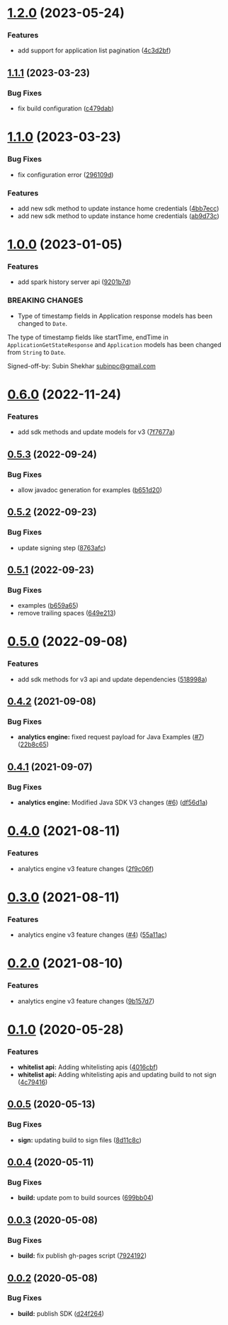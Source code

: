 # [1.2.0](https://github.com/IBM/ibm-iae-java-sdk/compare/1.1.1...1.2.0) (2023-05-24)


### Features

* add support for application list pagination ([4c3d2bf](https://github.com/IBM/ibm-iae-java-sdk/commit/4c3d2bfbad13e274351de64a7e08f771ac35a028))

## [1.1.1](https://github.com/IBM/ibm-iae-java-sdk/compare/1.1.0...1.1.1) (2023-03-23)


### Bug Fixes

* fix build configuration ([c479dab](https://github.com/IBM/ibm-iae-java-sdk/commit/c479dab821a797e7b87fdef7692ae39ed4d10e67))

# [1.1.0](https://github.com/IBM/ibm-iae-java-sdk/compare/1.0.0...1.1.0) (2023-03-23)


### Bug Fixes

* fix configuration error ([296109d](https://github.com/IBM/ibm-iae-java-sdk/commit/296109de087e598753e1dfc0d6d61543ea9f87d4))


### Features

* add new sdk method to update instance home credentials ([4bb7ecc](https://github.com/IBM/ibm-iae-java-sdk/commit/4bb7eccaf9f533fce03039632ec905967df050dd))
* add new sdk method to update instance home credentials ([ab9d73c](https://github.com/IBM/ibm-iae-java-sdk/commit/ab9d73c81516d145519168c8edd6e2e2782382e7))

# [1.0.0](https://github.com/IBM/ibm-iae-java-sdk/compare/0.6.0...1.0.0) (2023-01-05)


### Features

* add spark history server api ([9201b7d](https://github.com/IBM/ibm-iae-java-sdk/commit/9201b7da4da30c615d28e1df69e321adb1a533fc))


### BREAKING CHANGES

* Type of timestamp fields in Application response models has been changed to `Date`.

The type of timestamp fields like startTime, endTime in `ApplicationGetStateResponse` and `Application` models has been changed from `String` to `Date`.

Signed-off-by: Subin Shekhar <subinpc@gmail.com>

# [0.6.0](https://github.com/IBM/ibm-iae-java-sdk/compare/0.5.3...0.6.0) (2022-11-24)


### Features

* add sdk methods and update models for v3 ([7f7677a](https://github.com/IBM/ibm-iae-java-sdk/commit/7f7677a2ca730133893787280828e2cddff14d25))

## [0.5.3](https://github.com/IBM/ibm-iae-java-sdk/compare/0.5.2...0.5.3) (2022-09-24)


### Bug Fixes

* allow javadoc generation for examples ([b651d20](https://github.com/IBM/ibm-iae-java-sdk/commit/b651d2027df4aaf39969275d69cd88ce12ca67b0))

## [0.5.2](https://github.com/IBM/ibm-iae-java-sdk/compare/0.5.1...0.5.2) (2022-09-23)


### Bug Fixes

* update signing step ([8763afc](https://github.com/IBM/ibm-iae-java-sdk/commit/8763afcdd6d03634320e0a559a4266fd6949d792))

## [0.5.1](https://github.com/IBM/ibm-iae-java-sdk/compare/0.5.0...0.5.1) (2022-09-23)


### Bug Fixes

* examples ([b659a65](https://github.com/IBM/ibm-iae-java-sdk/commit/b659a656be3250497cabe27619b18a9a9cfb2b8a))
* remove trailing spaces ([649e213](https://github.com/IBM/ibm-iae-java-sdk/commit/649e21366bac33676f4273ca21434447d348c5ff))

# [0.5.0](https://github.com/IBM/ibm-iae-java-sdk/compare/0.4.2...0.5.0) (2022-09-08)


### Features

* add sdk methods for v3 api and update dependencies ([518998a](https://github.com/IBM/ibm-iae-java-sdk/commit/518998a3d1d5dba63a5eda0e240fef2a3173ae07))

## [0.4.2](https://github.com/IBM/ibm-iae-java-sdk/compare/0.4.1...0.4.2) (2021-09-08)


### Bug Fixes

* **analytics engine:** fixed request payload for Java Examples ([#7](https://github.com/IBM/ibm-iae-java-sdk/issues/7)) ([22b8c65](https://github.com/IBM/ibm-iae-java-sdk/commit/22b8c65f6384428d6e0eecbc339cdf0567b77879))

## [0.4.1](https://github.com/IBM/ibm-iae-java-sdk/compare/0.4.0...0.4.1) (2021-09-07)


### Bug Fixes

* **analytics engine:** Modified Java SDK V3 changes ([#6](https://github.com/IBM/ibm-iae-java-sdk/issues/6)) ([df56d1a](https://github.com/IBM/ibm-iae-java-sdk/commit/df56d1a97867e56d6678e65af32cf38b653392cf))

# [0.4.0](https://github.com/IBM/ibm-iae-java-sdk/compare/0.3.0...0.4.0) (2021-08-11)


### Features

* analytics engine v3 feature changes ([2f9c06f](https://github.com/IBM/ibm-iae-java-sdk/commit/2f9c06f93b5a739e302e23704fb12e6826bf264d))

# [0.3.0](https://github.com/IBM/ibm-iae-java-sdk/compare/0.2.0...0.3.0) (2021-08-11)


### Features

* analytics engine v3 feature changes ([#4](https://github.com/IBM/ibm-iae-java-sdk/issues/4)) ([55a11ac](https://github.com/IBM/ibm-iae-java-sdk/commit/55a11ac9e65a766286fd92f5522bf55ebf2d25c6))

# [0.2.0](https://github.com/IBM/ibm-iae-java-sdk/compare/0.1.0...0.2.0) (2021-08-10)


### Features

* analytics engine v3 feature changes ([9b157d7](https://github.com/IBM/ibm-iae-java-sdk/commit/9b157d7f5458b51e48bc3281f56899a0c2451d62))

# [0.1.0](https://github.com/IBM/ibm-iae-java-sdk/compare/0.0.5...0.1.0) (2020-05-28)


### Features

* **whitelist api:** Adding whitelisting apis ([4016cbf](https://github.com/IBM/ibm-iae-java-sdk/commit/4016cbf0c9e039eade628bf2835fa9729330c167))
* **whitelist api:** Adding whitelisting apis and updating build to not sign ([4c79416](https://github.com/IBM/ibm-iae-java-sdk/commit/4c79416df48754fb66c84f70341f50f78e002a39))

## [0.0.5](https://github.com/IBM/ibm-iae-java-sdk/compare/0.0.4...0.0.5) (2020-05-13)


### Bug Fixes

* **sign:** updating build to sign files ([8d11c8c](https://github.com/IBM/ibm-iae-java-sdk/commit/8d11c8c2ca7ed5a2bb5c0e2fdcd4d24686bcd48a))

## [0.0.4](https://github.com/IBM/ibm-iae-java-sdk/compare/0.0.3...0.0.4) (2020-05-11)


### Bug Fixes

* **build:** update pom to build sources ([699bb04](https://github.com/IBM/ibm-iae-java-sdk/commit/699bb04b8e7a7239fc8d8d3e3b521717e9756600))

## [0.0.3](https://github.com/IBM/ibm-iae-java-sdk/compare/0.0.2...0.0.3) (2020-05-08)


### Bug Fixes

* **build:** fix publish gh-pages script ([7924192](https://github.com/IBM/ibm-iae-java-sdk/commit/7924192d6f73519b76e3ebbd7271616f92e92e63))

## [0.0.2](https://github.com/IBM/ibm-iae-java-sdk/compare/0.0.1...0.0.2) (2020-05-08)


### Bug Fixes

* **build:** publish SDK ([d24f264](https://github.com/IBM/ibm-iae-java-sdk/commit/d24f2642b7142c628312371d38149bd58294013c))
